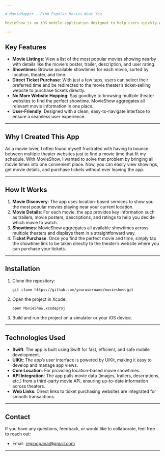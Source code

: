 ```yaml
---

# MovieMapper - Find Popular Movies Near You

MovieShow is an iOS mobile application designed to help users quickly and easily discover the most popular movies currently playing near them. It aggregates showtimes from various movie theaters and links directly to the ticket-selling website for each selected time slot.

---
```


## Key Features

- **Movie Listings**: View a list of the most popular movies showing nearby with details like the movie's poster, trailer, description, and user rating.
- **Showtimes**: Browse available showtimes for each movie, sorted by location, theater, and time.
- **Direct Ticket Purchase**: With just a few taps, users can select their preferred time and be redirected to the movie theater’s ticket-selling website to purchase tickets directly.
- **No More Website Hopping**: Say goodbye to browsing multiple theater websites to find the perfect showtime. MovieShow aggregates all relevant movie information in one place.
- **User-Friendly**: Designed with a clean, easy-to-navigate interface to ensure a seamless user experience.

---

## Why I Created This App

As a movie lover, I often found myself frustrated with having to bounce between multiple theater websites just to find a movie time that fit my schedule. With MovieShow, I wanted to solve that problem by bringing all movie times into one convenient place. Now, you can easily view showings, get movie details, and purchase tickets without ever leaving the app.

---

## How It Works

1. **Movie Discovery**: The app uses location-based services to show you the most popular movies playing near your current location.
2. **Movie Details**: For each movie, the app provides key information such as trailers, movie posters, descriptions, and ratings to help you decide which movie to watch.
3. **Showtimes**: MovieShow aggregates all available showtimes across multiple theaters and displays them in a straightforward way.
4. **Ticket Purchase**: Once you find the perfect movie and time, simply tap the showtime link to be taken directly to the theater’s website where you can purchase your tickets.

---

## Installation

1. Clone the repository:
   ```bash
   git clone https://github.com/yourusername/movieshow.git
   ```

2. Open the project in Xcode:
   ```bash
   open MovieShow.xcodeproj
   ```

3. Build and run the project on a simulator or your iOS device.

---

## Technologies Used

- **Swift**: The app is built using Swift for fast, efficient, and safe mobile development.
- **UIKit**: The app’s user interface is powered by UIKit, making it easy to develop and manage app views.
- **Core Location**: For providing location-based movie showtimes.
- **API Integration**: The app pulls movie data (images, trailers, descriptions, etc.) from a third-party movie API, ensuring up-to-date information across theaters.
- **Web Links**: Direct links to ticket purchasing websites are integrated for smooth transactions.

---


## Contact

If you have any questions, feedback, or would like to collaborate, feel free to reach out:

- Email: reginopanai@gmail.com

---

